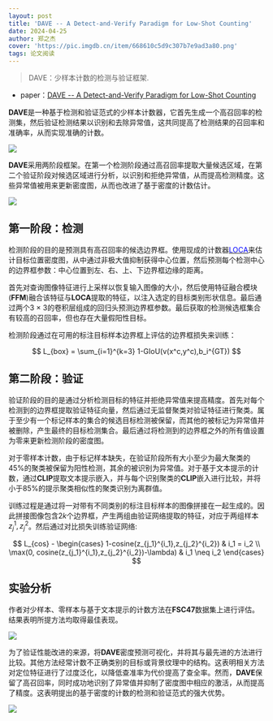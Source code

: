```yaml
---
layout: post
title: 'DAVE -- A Detect-and-Verify Paradigm for Low-Shot Counting'
date: 2024-04-25
author: 郑之杰
cover: 'https://pic.imgdb.cn/item/668610c5d9c307b7e9ad3a80.png'
tags: 论文阅读
---
```


> DAVE：少样本计数的检测与验证框架.

- paper：[DAVE -- A Detect-and-Verify Paradigm for Low-Shot Counting](https://arxiv.org/abs/2404.16622)

**DAVE**是一种基于检测和验证范式的少样本计数器，它首先生成一个高召回率的检测集，然后验证检测结果以识别和去除异常值，这共同提高了检测结果的召回率和准确率，从而实现准确的计数。

![](https://pic.imgdb.cn/item/66861217d9c307b7e9af6627.png)

**DAVE**采用两阶段框架。在第一个检测阶段通过高召回率提取大量候选区域，在第二个验证阶段对候选区域进行分析，以识别和拒绝异常值，从而提高检测精度。这些异常值被用来更新密度图，从而也改进了基于密度的计数估计。

![](https://pic.imgdb.cn/item/668612c8d9c307b7e9b088a2.png)

## 第一阶段：检测

检测阶段的目的是预测具有高召回率的候选边界框。使用现成的计数器[<font color=blue>LOCA</font>](https://0809zheng.github.io/2023/05/11/loca.html)来估计目标位置密度图，从中通过非极大值抑制获得中心位置，然后预测每个检测中心的边界框参数：中心位置到左、右、上、下边界框边缘的距离。

首先对查询图像特征进行上采样以恢复输入图像的大小，然后使用特征融合模块(**FFM**)融合该特征与**LOCA**提取的特征，以注入选定的目标类别形状信息。最后通过两个3 × 3的卷积层组成的回归头预测边界框参数。最后获取的检测候选框集合有较高的召回率，但也存在大量假阳性目标。

检测阶段通过在可用的标注目标样本边界框上评估的边界框损失来训练：

$$
L_{box} = \sum_{i=1}^{k=3} 1-GIoU(v(x^c,y^c),b_i^{GT})
$$

## 第二阶段：验证

验证阶段的目的是通过分析检测目标的特征并拒绝异常值来提高精度。首先对每个检测到的边界框提取验证特征向量，然后通过无监督聚类对验证特征进行聚类。属于至少有一个标记样本的集合的候选目标检测被保留，而其他的被标记为异常值并被删除，产生最终的目标检测集合。最后通过将检测到的边界框之外的所有值设置为零来更新检测阶段的密度图。

对于零样本计数，由于标记样本缺失，在验证阶段所有大小至少为最大聚类的45\%的聚类被保留为阳性检测，其余的被识别为异常值。对于基于文本提示的计数，通过**CLIP**提取文本提示嵌入，并与每个识别聚类的**CLIP**嵌入进行比较，并将小于85\%的提示聚类相似性的聚类识别为离群值。

训练过程是通过将一对带有不同类别的标注目标样本的图像拼接在一起生成的。因此拼接图像包含$2k$个边界框，产生两组由验证网络提取的特征，对应于两组样本$z_j^1,z_j^2$。然后通过对比损失训练验证网络:

$$
L_{cos} - \begin{cases}
1-cosine(z_{j_1}^{i_1},z_{j_2}^{i_2}) & i_1 = i_2 \\
\max(0, cosine(z_{j_1}^{i_1},z_{j_2}^{i_2})-\lambda) & i_1 \neq i_2
\end{cases}
$$

## 实验分析

作者对少样本、零样本与基于文本提示的计数方法在**FSC47**数据集上进行评估。结果表明所提方法均取得最佳表现。

![](https://pic.imgdb.cn/item/6686406fd9c307b7e911e659.png)

为了验证性能改进的来源，将**DAVE**密度预测可视化，并将其与最先进的方法进行比较。其他方法经常计数不正确类别的目标或背景纹理中的结构。这表明相关方法对定位特征进行了过度泛化，以降低查准率为代价提高了查全率。然而，**DAVE**保留了高召回率，同时成功地识别了异常值并抑制了密度图中相应的激活，从而提高了精度。这表明提出的基于密度的计数的检测和验证范式的强大优势。

![](https://pic.imgdb.cn/item/668640f1d9c307b7e9136372.png)